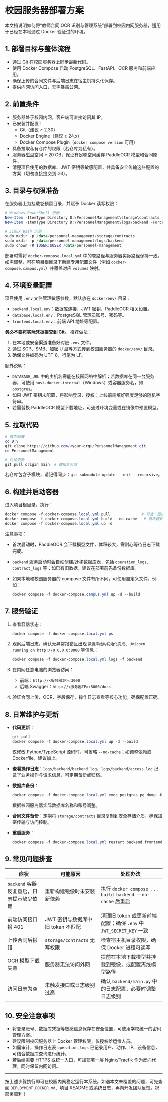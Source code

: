 # 校园服务器部署方案

本文档说明如何将“教师合同 OCR 识别与管理系统”部署到校园内网服务器，适用于已经在本地通过 Docker 验证过的环境。

## 1. 部署目标与整体流程

- 通过 Git 在校园服务器上同步最新代码。
- 使用 Docker Compose 启动 PostgreSQL、FastAPI、OCR 服务和前端应用。
- 确保上传的合同文件与后端日志在宿主机持久化保存。
- 提供内网访问入口，无需暴露公网。

## 2. 前置条件

- 服务器处于校园内网，客户端可直接访问其 IP。
- 已安装并配置：
  - Git（建议 ≥ 2.30）
  - Docker Engine（建议 ≥ 24.x）
  - Docker Compose Plugin（`docker compose version` 可用）
- 具备拉取私有仓库的权限（若仓库为私有）。
- 服务器磁盘空间 ≥ 20 GB，保证有足够空间缓存 PaddleOCR 模型和合同原件。
- 清楚项目使用的数据库、JWT 密钥等敏感配置，并具备安全传输这些配置的方案（切勿直接提交到 Git）。

## 3. 目录与权限准备

在服务器上为挂载卷预留目录，并赋予 Docker 读写权限：

```powershell
# Windows PowerShell 示例
New-Item -ItemType Directory D:\PersonnelManagement\storage\contracts -Force
New-Item -ItemType Directory D:\PersonnelManagement\logs\backend -Force

# Linux Bash 示例
sudo mkdir -p /data/personnel-management/storage/contracts
sudo mkdir -p /data/personnel-management/logs/backend
sudo chown -R $USER:$USER /data/personnel-management
```

部署时需将 `docker-compose.local.yml` 中的卷路径与服务器实际路径保持一致。如需调整，可在项目根目录下新建专用配置文件（例如 `docker-compose.campus.yml`）并覆盖对应 `volumes` 映射。

## 4. 环境变量配置

项目使用 `.env` 文件管理敏感参数，默认放在 `docker/env/` 目录：

- `backend.local.env`：数据库连接、JWT 密钥、PaddleOCR 相关设置。
- `database.local.env`：PostgreSQL 管理员账号、密码等。
- `frontend.local.env`：前端 API 地址等配置。

**务必不要将实际凭据提交到 Git。** 推荐做法：

1. 在本地或安全渠道准备好对应 `.env` 文件。
2. 通过 SCP、SMB、加密 U 盘等方式传到校园服务器的 `docker/env/` 目录。
3. 确保文件编码为 UTF-8，行尾为 LF。

额外说明：

- `DATABASE_URL` 中的主机名需能在校园网络中解析；若数据库在同一台服务器，可使用 `host.docker.internal`（Windows）或容器服务名，如 `postgres`。
- 如果 JWT 密钥未配置，将影响登录、授权；上线前需填好强度足够的随机字符串。
- 若需替换 PaddleOCR 模型下载地址，可通过环境变量或在镜像中预置模型。

## 5. 拉取代码

```powershell
# 首次部署
cd D:\
git clone https://github.com/<your-org>/PersonnelManagement.git
cd PersonnelManagement

# 后续更新
git pull origin main  # 或指定分支
```

若仓库包含子模块，请记得同步：`git submodule update --init --recursive`。

## 6. 构建并启动容器

进入项目根目录，执行：

```powershell
docker compose -f docker-compose.local.yml pull              # 可选：提前拉取基础镜像
docker compose -f docker-compose.local.yml build --no-cache   # 首次建议不使用缓存
docker compose -f docker-compose.local.yml up -d
```

注意事项：

- 首次启动时，PaddleOCR 会下载模型文件，体积较大，需耐心等待日志下载完成。
- `backend` 服务启动时会自动创建/迁移数据库表，包括 `operation_logs`、`contract_logs` 等；如已有旧数据，建议在部署前先备份数据库。
- 如果本地和校园服务器的 compose 文件有所不同，可使用自定义文件，例如：

  ```powershell
  docker compose -f docker-compose.campus.yml up -d --build
  ```

## 7. 服务验证

1. 查看容器状态：

   ```powershell
   docker compose -f docker-compose.local.yml ps
   ```

2. 观察后端日志，确认无异常报错且出现 `数据库结构初始化完成`、`Uvicorn running on http://0.0.0.0:8000` 等信息：

   ```powershell
   docker compose -f docker-compose.local.yml logs -f backend
   ```

3. 在内网任意电脑的浏览器访问：
   - 前端：`http://<服务器IP>:3000`
   - 后端 Swagger：`http://<服务器IP>:8000/docs`

4. 验证合同上传、OCR、字段保存、操作日志查看等核心功能，确保配置正确。

## 8. 日常维护与更新

- **代码更新**：
  ```powershell
  git pull
  docker compose -f docker-compose.local.yml up -d --build
  ```
  仅修改 Python/TypeScript 源码时，可省略 `--no-cache`；如调整依赖或 Dockerfile，建议加上。

- **查看操作日志**：`logs/backend/backend.log`、`logs/backend/access.log` 记录了业务操作与请求信息，可定期备份或归档。

- **数据库备份**：
  ```powershell
  docker compose -f docker-compose.local.yml exec postgres pg_dump -U <db_user> personnel_db > backup.sql
  ```
  根据校园服务器实际数据库名称和账号调整。

- **合同文件备份**：定期将 `storage/contracts` 目录复制到安全存储介质，确保加密传输与访问控制。

- **重启服务**：
  ```powershell
  docker compose -f docker-compose.local.yml restart backend frontend
  ```

## 9. 常见问题排查

| 症状 | 可能原因 | 处理办法 |
| --- | --- | --- |
| `backend` 容器反复重启，日志提示缺少依赖 | 重新构建镜像时未安装新依赖 | 执行 `docker compose ... build backend --no-cache` 后重启 |
| 前端访问接口报 401 | JWT 密钥与数据库中旧 token 不匹配 | 清理旧 token 或更新前端配置；确保 `.env` 中 `JWT_SECRET_KEY` 一致 |
| 上传合同后报错 | `storage/contracts` 无写权限 | 检查宿主机目录权限，确保 Docker 进程可读写 |
| OCR 模型下载失败 | 服务器无法访问外网 | 提前在本地下载模型并挂载到镜像，或配置离线模型路径 |
| 访问日志为空 | 未触发接口或日志级别过高 | 确认 `backend/main.py` 中的日志配置，必要时调整日志级别 |

## 10. 安全注意事项

- 将登录账号、数据库凭据等敏感信息保存在安全位置，可使用学校统一的密码管理方案。
- 建议限制校园服务器上 Docker 管理权限，仅授权给运维人员。
- 如需审计，操作日志表 `operation_logs` 已记录用户、动作、IP、设备信息，可结合数据库查询进行统计。
- 若后续需要 HTTPS 或统一入口，可加部署一层 Nginx/Traefik 作为反向代理，同时保留内网访问。

---

按上述步骤执行即可在校园内网稳定运行本系统。如遇本文未覆盖的问题，可先查阅 `DEPLOYMENT_DOCKER.md`、项目 README 或系统日志，再向开发团队反馈。祝部署顺利！

